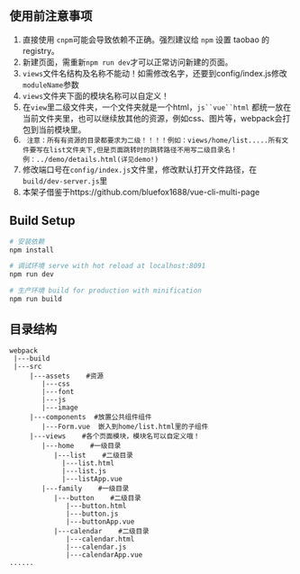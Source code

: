 ## 使用前注意事项
1. 直接使用 `cnpm`可能会导致依赖不正确。强烈建议给 `npm` 设置 taobao 的 registry。
2. 新建页面，需重新`npm run dev`才可以正常访问新建的页面。
3. `views`文件名结构及名称不能动！如需修改名字，还要到config/index.js修改`moduleName`参数 
4. `views`文件夹下面的模块名称可以自定义！
5. 在`view`里二级文件夹，一个文件夹就是一个html，`js``vue``html` 都统一放在当前文件夹里，也可以继续放其他的资源，例如css、图片等，webpack会打包到当前模块里。
6. ` 注意：所有有资源的目录都要求为二级！！！！例如：views/home/list.....所有文件要写在list文件夹下,但是页面跳转时的跳转路径不用写二级目录名！例：../demo/details.html(详见demo!)`
7. 修改端口号在`config/index.js`文件里，修改默认打开文件路径，在` build/dev-server.js`里
8. 本架子借鉴于https://github.com/bluefox1688/vue-cli-multi-page

 
## Build Setup
 
``` bash
# 安装依赖
npm install

# 调试环境 serve with hot reload at localhost:8091
npm run dev

# 生产环境 build for production with minification
npm run build

```
## 目录结构
``` 
webpack
 |---build
 |---src
     |---assets    #资源
        |---css
        |---font
        |---js
        |---image
     |---components  #放置公共组件组件
        |---Form.vue  嵌入到home/list.html里的子组件
     |---views    #各个页面模块，模块名可以自定义哦！
        |---home    #一级目录
           |---list    #二级目录
             |---list.html
             |---list.js
             |---listApp.vue
        |---family    #一级目录
           |---button    #二级目录
              |---button.html
              |---button.js
              |---buttonApp.vue	
           |---calendar    #二级目录
              |---calendar.html
              |---calendar.js
              |---calendarApp.vue		 
......
     
  ```
 